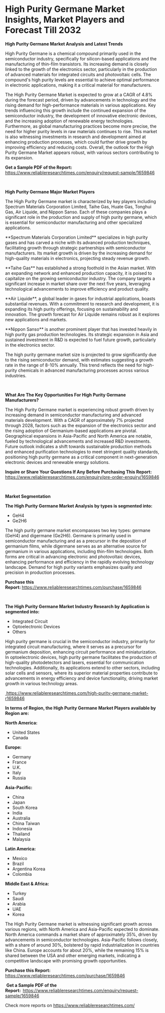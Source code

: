 <p><h1>High Purity Germane Market Insights, Market Players and Forecast Till 2032</h1></p><p><strong>High Purity Germane Market Analysis and Latest Trends</strong></p>
<p><p>High Purity Germane is a chemical compound primarily used in the semiconductor industry, specifically for silicon-based applications and the manufacturing of thin-film transistors. Its increasing demand is closely linked to the growth of the electronics sector, particularly in the production of advanced materials for integrated circuits and photovoltaic cells. The compound's high purity levels are essential to achieve optimal performance in electronic applications, making it a critical material for manufacturers.</p><p>The High Purity Germane Market is expected to grow at a CAGR of 4.8% during the forecast period, driven by advancements in technology and the rising demand for high-performance materials in various applications. Key trends influencing this growth include the continued expansion of the semiconductor industry, the development of innovative electronic devices, and the increasing adoption of renewable energy technologies. Furthermore, as global manufacturing practices become more precise, the need for higher purity levels in raw materials continues to rise. This market is also witnessing investments in research and development aimed at enhancing production processes, which could further drive growth by improving efficiency and reducing costs. Overall, the outlook for the High Purity Germane Market appears robust, with various sectors contributing to its expansion.</p></p>
<p><strong>Get a Sample PDF of the Report:&nbsp;</strong> <a href="https://www.reliableresearchtimes.com/enquiry/request-sample/1659846?utm_campaign=1933&utm_medium=2&utm_source=Github&utm_content=ia&utm_term=17012025&utm_id=high-purity-germane">https://www.reliableresearchtimes.com/enquiry/request-sample/1659846</a></p>
<p>&nbsp;</p>
<p><strong>High Purity Germane Major Market Players</strong></p>
<p><p>The High Purity Germane market is characterized by key players including Spectrum Materials Corporation Limited, Taihe Gas, Huate Gas, Tonghui Gas, Air Liquide, and Nippon Sanso. Each of these companies plays a significant role in the production and supply of high purity germane, which is essential for semiconductor manufacturing and other specialized applications.</p><p>**Spectrum Materials Corporation Limited** specializes in high purity gases and has carved a niche with its advanced production techniques, facilitating growth through strategic partnerships with semiconductor manufacturers. Its market growth is driven by the increasing demand for high-quality materials in electronics, projecting steady revenue growth.</p><p>**Taihe Gas** has established a strong foothold in the Asian market. With an expanding network and enhanced production capacity, it is poised to capitalize on the growing semiconductor industry. The company targets a significant increase in market share over the next five years, leveraging technological advancements to improve efficiency and product quality.</p><p>**Air Liquide**, a global leader in gases for industrial applications, boasts substantial revenues. With a commitment to research and development, it is expanding its high purity offerings, focusing on sustainability and innovation. The growth forecast for Air Liquide remains robust as it explores new applications and markets.</p><p>**Nippon Sanso** is another prominent player that has invested heavily in high purity gas production technologies. Its strategic expansion in Asia and sustained investment in R&D is expected to fuel future growth, particularly in the electronics sector.</p><p>The high purity germane market size is projected to grow significantly due to the rising semiconductor demand, with estimates suggesting a growth rate in the range of 8-10% annually. This trend reflects the need for high-purity chemicals in advanced manufacturing processes across various industries.</p></p>
<p>&nbsp;</p>
<p><strong>What Are The Key Opportunities For High Purity Germane Manufacturers?</strong></p>
<p><p>The High Purity Germane market is experiencing robust growth driven by increasing demand in semiconductor manufacturing and advanced materials development. With a CAGR of approximately 7% projected through 2028, factors such as the expansion of the electronics sector and the rising adoption of Germanium-based applications are pivotal. Geographical expansions in Asia-Pacific and North America are notable, fueled by technological advancements and increased R&D investments. Future outlook indicates a shift towards sustainable production methods and enhanced purification technologies to meet stringent quality standards, positioning high purity germane as a critical component in next-generation electronic devices and renewable energy solutions.</p></p>
<p><strong>Inquire or Share Your Questions If Any Before Purchasing This Report:</strong> <a href="https://www.reliableresearchtimes.com/enquiry/pre-order-enquiry/1659846?utm_campaign=1933&utm_medium=2&utm_source=Github&utm_content=ia&utm_term=17012025&utm_id=high-purity-germane">https://www.reliableresearchtimes.com/enquiry/pre-order-enquiry/1659846</a></p>
<p>&nbsp;</p>
<p><strong>Market Segmentation</strong></p>
<p><strong>The High Purity Germane Market Analysis by types is segmented into:</strong></p>
<p><ul><li>GeH4</li><li>Ge2H6</li></ul></p>
<p><p>The high purity germane market encompasses two key types: germane (GeH4) and digermane (Ge2H6). Germane is primarily used in semiconductor manufacturing and as a precursor in the deposition of germanium films, while digermane serves as an alternative source for germanium in various applications, including thin-film technologies. Both forms are critical in advancing electronic and photovoltaic devices, enhancing performance and efficiency in the rapidly evolving technology landscape. Demand for high purity variants emphasizes quality and precision in production processes.</p></p>
<p><strong>Purchase this Report:&nbsp;</strong><a href="https://www.reliableresearchtimes.com/purchase/1659846?utm_campaign=1933&utm_medium=2&utm_source=Github&utm_content=ia&utm_term=17012025&utm_id=high-purity-germane">https://www.reliableresearchtimes.com/purchase/1659846</a></p>
<p>&nbsp;</p>
<p><strong>The High Purity Germane Market Industry Research by Application is segmented into:</strong></p>
<p><ul><li>Integrated Circuit</li><li>Optoelectronic Devices</li><li>Others</li></ul></p>
<p><p>High purity germane is crucial in the semiconductor industry, primarily for integrated circuit manufacturing, where it serves as a precursor for germanium deposition, enhancing circuit performance and miniaturization. In optoelectronic devices, high purity germane facilitates the production of high-quality photodetectors and lasers, essential for communication technologies. Additionally, its applications extend to other sectors, including solar cells and sensors, where its superior material properties contribute to advancements in energy efficiency and device functionality, driving market growth in various technology areas.</p></p>
<p><a href="https://www.reliableresearchtimes.com/high-purity-germane-market-r1659846?utm_campaign=1933&utm_medium=2&utm_source=Github&utm_content=ia&utm_term=17012025&utm_id=high-purity-germane">&nbsp;https://www.reliableresearchtimes.com/high-purity-germane-market-r1659846</a></p>
<p><strong>In terms of Region, the High Purity Germane Market Players available by Region are:</strong></p>
<p>
    <p> <strong> North America: </strong>
        <ul>
            <li>United States</li>
            <li>Canada</li>
        </ul>
        </p> 
    <p> <strong> Europe: </strong>
        <ul>
            <li>Germany</li>
            <li>France</li>
            <li>U.K.</li>
            <li>Italy</li>
            <li>Russia</li>
        </ul>
        </p> 
    <p> <strong> Asia-Pacific: </strong>
        <ul>
            <li>China</li>
            <li>Japan</li>
            <li>South Korea</li>
            <li>India</li>
            <li>Australia</li>
            <li>China Taiwan</li>
            <li>Indonesia</li>
            <li>Thailand</li>
            <li>Malaysia</li>
        </ul>
        </p> 
    <p> <strong> Latin America: </strong>
        <ul>
            <li>Mexico</li>
            <li>Brazil</li>
            <li>Argentina Korea</li>
            <li>Colombia</li>
        </ul>
        </p> 
    <p> <strong> Middle East & Africa: </strong>
        <ul>
            <li>Turkey</li>
            <li>Saudi</li>
            <li>Arabia</li>
            <li>UAE</li>
            <li>Korea</li>
        </ul>
    </p>
    </p>
<p><p>The High Purity Germane market is witnessing significant growth across various regions, with North America and Asia-Pacific expected to dominate. North America commands a market share of approximately 35%, driven by advancements in semiconductor technologies. Asia-Pacific follows closely, with a share of around 30%, bolstered by rapid industrialization in countries like China. Europe accounts for about 20%, while the remaining 15% is shared between the USA and other emerging markets, indicating a competitive landscape with promising growth opportunities.</p></p>
<p><strong>Purchase this Report: </strong><a href="https://www.reliableresearchtimes.com/purchase/1659846?utm_campaign=1933&utm_medium=2&utm_source=Github&utm_content=ia&utm_term=17012025&utm_id=high-purity-germane">https://www.reliableresearchtimes.com/purchase/1659846</a></p>
<p>&nbsp;<strong>Get a Sample PDF of the Report:&nbsp;&nbsp;</strong><a href="https://www.reliableresearchtimes.com/enquiry/request-sample/1659846?utm_campaign=1933&utm_medium=2&utm_source=Github&utm_content=ia&utm_term=17012025&utm_id=high-purity-germane">https://www.reliableresearchtimes.com/enquiry/request-sample/1659846</a></p>
<p><strong></strong></p>
<p>Check more reports on <a href="https://www.reliableresearchtimes.com/?utm_campaign=1933&utm_medium=2&utm_source=Github&utm_content=ia&utm_term=17012025&utm_id=high-purity-germane">https://www.reliableresearchtimes.com/</a></p>